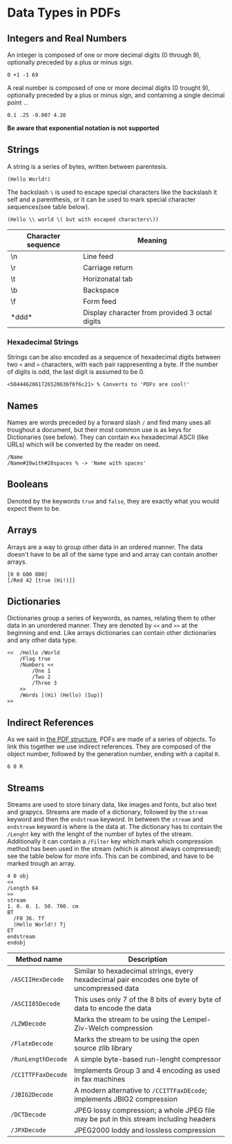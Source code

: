# Data Types in PDFs

## Integers and Real Numbers
An integer is composed of one or more decimal digits (0 through 9), optionally preceded by a plus or minus sign.
```pdf
0 +1 -1 69
```
A real number is composed of one or more decimal digits (0 trought 9), optionally preceded by a plus or minus sign, and containing a single decimal point `.`.
```pdf
0.1 .25 -0.007 4.20
```

**Be aware that exponential notation is not supported**

## Strings
A string is a series of bytes, written between parentesis.
```
(Hello World!)
```
The backslash `\` is used to escape special characters like the backslash it self and a parenthesis, or it can be used to mark special character sequences(see table below).
```pdf
(Hello \\ world \( but with escaped characters\))
```
Character sequence | Meaning
------------ | -------------
\n | Line feed
\r | Carriage return
\t | Horizonatal tab
\b | Backspace
\f | Form feed
\*ddd* | Display character from provided 3 octal digits

### Hexadecimal Strings
Strings can be also encoded as a sequence of hexadecimal digits between two `<` and `>` characters, with each pair rappresenting a byte. If the number of digits is odd, the last digit is assumed to be 0.
```pdf
<5044462061726520636f6f6c21> % Converts to 'PDFs are cool!'
```

## Names
Names are words preceded by a forward slash `/` and find many uses all troughout a document, but their most common use is as keys for Dictionaries (see below). They can contain `#xx` hexadecimal ASCII (like URLs) which will be converted by the reader on need.
```pdf
/Name
/Name#20with#20spaces % -> 'Name with spaces'
```

## Booleans
Denoted by the keywords `true` and `false`, they are exactly what you would expect them to be.

## Arrays
Arrays are a way to group other data in an ordered manner. The data doesn't have to be all of the same type and and array can contain another arrays.
```pdf
[0 0 600 800]
[/Red 42 [true (Hi!)]]
```

## Dictionaries
Dictionaries group a series of keywords, as names, relating them to other data in an unordered manner. They are denoted by `<<` and `>>` at the beginning and end. Like arrays dictionaries can contain other dictionaries and any other data type.
```pdf
<<  /Hello /World
    /Flag true
    /Numbers <<
        /One 1
        /Two 2
        /Three 3
    >>
    /Words [(Hi) (Hello) (Sup)]
>>
```

## Indirect References
As we said in [the PDF structure](pdf-structure), PDFs are made of a series of objects. To link this together we use indirect references. They are composed of the object number, followed by the generation number, ending with a capital `R`.
```pdf
6 0 R
```

## Streams
Streams are used to store binary data, like images and fonts, but also text and grapycs. Streams are made of a dictionary, followed by the `stream` keyword and then the `endstream` keyword. In between the `stream` and `endstream` keyword is where is the data at. The dictionary has to contain the `/Lenght` key with the lenght of the number of bytes of the stream. Additionally it can contain a `/Filter` key which mark which compression method has been used in the stream (which is almost always compressed); see the table below for more info. This can be combined, and have to be marked trough an array.
```pdf
4 0 obj
<<
/Length 64
>>
stream
1. 0. 0. 1. 50. 700. cm
BT
  /F0 36. Tf
  (Hello World!) Tj
ET
endstream
endobj
```
Method name | Description
------------ | -------------
`/ASCIIHexDecode` | Similar to hexadecimal strings, every hexadecimal pair encodes one byte of uncompressed data
`/ASCII85Decode` | This uses only 7 of the 8 bits of every byte of data to encode the data
`/LZWDecode` | Marks the stream to be using the Lempel-Ziv-Welch compression
`/FlateDecode` | Marks the stream to be using the open source zlib library
`/RunLengthDecode` | A simple byte-based run-lenght compressor
`/CCITTFFaxDecode` | Implements Group 3 and 4 encoding as used in fax machines
`/JBIG2Decode` | A modern alternative to `/CCITTFaxDEcode`; implements JBIG2 compression
`/DCTDecode` | JPEG lossy compression; a whole JPEG file may be put in this stream including headers
`/JPXDecode` | JPEG2000 loddy and lossless compression

